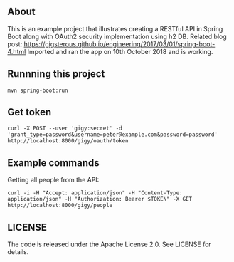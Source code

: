 ## About

This is an example project that illustrates creating a RESTful API in Spring Boot along with OAuth2 security implementation using h2 DB.
Related blog post: https://gigsterous.github.io/engineering/2017/03/01/spring-boot-4.html
Imported and ran the app on 10th October 2018 and is working.

## Runnning this project

```
mvn spring-boot:run
```

## Get token

```
curl -X POST --user 'gigy:secret' -d 'grant_type=password&username=peter@example.com&password=password' http://localhost:8000/gigy/oauth/token
```

## Example commands

Getting all people from the API:
```
curl -i -H "Accept: application/json" -H "Content-Type: application/json" -H "Authorization: Bearer $TOKEN" -X GET http://localhost:8000/gigy/people
```

## LICENSE

The code is released under the Apache License 2.0. See LICENSE for details.
